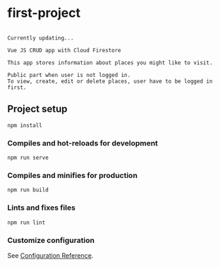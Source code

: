 # first-project
```

Currently updating...

Vue JS CRUD app with Cloud Firestore

This app stores information about places you might like to visit.

Public part when user is not logged in. 
To view, create, edit or delete places, user have to be logged in first.
```


## Project setup
```
npm install
```

### Compiles and hot-reloads for development
```
npm run serve
```

### Compiles and minifies for production
```
npm run build
```

### Lints and fixes files
```
npm run lint
```

### Customize configuration
See [Configuration Reference](https://cli.vuejs.org/config/).
